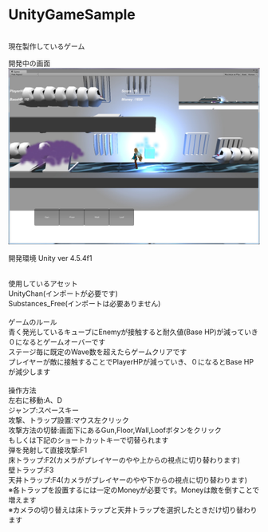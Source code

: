 ﻿UnityGameSample
===============
<br>現在製作しているゲーム

開発中の画面
![image](20141114GameSS.jpg)
<br>

開発環境 Unity ver 4.5.4f1

<br>使用しているアセット
<br>UnityChan(インポートが必要です)
<br>Substances_Free(インポートは必要ありません)
<br>
<br>ゲームのルール
<br>青く発光しているキューブにEnemyが接触すると耐久値(Base HP)が減っていき０になるとゲームオーバーです
<br>ステージ毎に既定のWave数を超えたらゲームクリアです
<br>プレイヤーが敵に接触することでPlayerHPが減っていき、０になるとBase HPが減少します
<br>
<br>操作方法
<br>左右に移動:A、D
<br>ジャンプ:スペースキー
<br>攻撃、トラップ設置:マウス左クリック
<br>攻撃方法の切替:画面下にあるGun,Floor,Wall,Loofボタンをクリック
<br>もしくは下記のショートカットキーで切替られます
<br>弾を発射して直接攻撃:F1
<br>床トラップ:F2(カメラがプレイヤーのやや上からの視点に切り替わります)
<br>壁トラップ:F3
<br>天井トラップ:F4(カメラがプレイヤーのやや下からの視点に切り替わります)
<br>※各トラップを設置するには一定のMoneyが必要です。Moneyは敵を倒すことで増えます
<br>※カメラの切り替えは床トラップと天井トラップを選択したときだけ切り替わります
<br>
